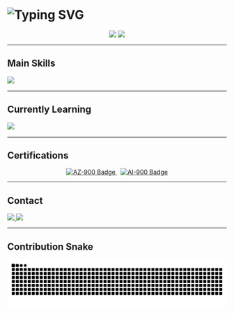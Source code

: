 <h1 align="left">
  <img src="https://readme-typing-svg.demolab.com?font=Fira+Code&weight=500&size=22&duration=3000&pause=1000&color=FF4ECB&center=false&vCenter=true&width=1000&lines=Hi%2C+I'm+Danielle+Silva;Full+Stack+Developer;Passionate+about+tech+with+purpose" alt="Typing SVG" />
</h1>

<div align="center">
  <img height="180em" src="https://github-readme-stats.vercel.app/api?username=DanielleCavalcante&show_icons=true&theme=transparent&hide_title=true&hide_border=true&count_private=true" />
  <img height="180em" src="https://github-readme-stats.vercel.app/api/top-langs/?username=DanielleCavalcante&layout=compact&theme=transparent&hide_border=true" />
</div>

---

## Main Skills

<p align="left">
  <img src="https://skillicons.dev/icons?i=dotnet,csharp,react,html,css,js,ts,java,aspnet,git" />
</p>

---

## Currently Learning

<p align="left">
  <img src="https://skillicons.dev/icons?i=dotnet,csharp,react,angular,azure" />
</p>

---

## Certifications

<div align="center">
  <a href="https://learn.microsoft.com/api/credentials/share/en-us/DanielleCavalcantedaSilva-9006/6B3DE34B4887E9A5?sharingId=B6B840FB915A351B" target="_blank">
    <img src="https://img.shields.io/badge/Microsoft%20Certified-AZ--900-4C6EF5?style=for-the-badge&logo=microsoft&logoColor=white" alt="AZ-900 Badge" />
  </a>
  &nbsp;
  <a href="https://learn.microsoft.com/api/credentials/share/en-us/DanielleCavalcantedaSilva-9006/E8E112256789401B?sharingId=B6B840FB915A351B" target="_blank">
    <img src="https://img.shields.io/badge/Microsoft%20Certified-AI--900-FF4ECB?style=for-the-badge&logo=microsoft&logoColor=white" alt="AI-900 Badge" />
  </a>
</div>

---

## Contact

<p align="left">
  <a href="mailto:danielle.silva19@fatec.sp.gov.br">
    <img src="https://img.shields.io/badge/Email-FF4ECB?style=flat-square&logo=gmail&logoColor=white" />
  </a>
  <a href="https://www.linkedin.com/in/daniellecavalcante-ads/" target="_blank">
    <img src="https://img.shields.io/badge/LinkedIn-4C6EF5?style=flat-square&logo=linkedin&logoColor=white" />
  </a>
</p>

---

## Contribution Snake

<p align="center">
  <img src="https://raw.githubusercontent.com/DanielleCavalcante/DanielleCavalcante/output/github-contribution-grid-snake.svg" />
</p>
